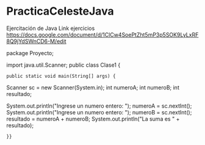 # PracticaCelesteJava
Ejercitación de Java
Link ejercicios
https://docs.google.com/document/d/1ClCw4SoePtZht5mP3p5SOK9LyLxRF8Q9jYdSWnCD6-M/edit 


package Proyecto;

import java.util.Scanner;
public class Clase1 {

	public static void main(String[] args) {

		
Scanner sc = new Scanner(System.in); 
int numeroA;
int numeroB;
int resultado;

System.out.println("Ingrese un numero entero: ");
numeroA = sc.nextInt();
System.out.println("Ingrese un numero entero: ");
numeroB = sc.nextInt();
resultado = numeroA + numeroB;
System.out.println("La suma es " + resultado);

	}}
